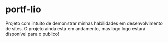 # portf-lio
Projeto com intuito de demonstrar minhas habilidades em desenvolvimento de sites. O projeto ainda está em andamento, mas logo logo estará disponível para o publico!
